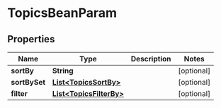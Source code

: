 # TopicsBeanParam

## Properties
Name | Type | Description | Notes
------------ | ------------- | ------------- | -------------
**sortBy** | **String** |  |  [optional]
**sortBySet** | [**List&lt;TopicsSortBy&gt;**](TopicsSortBy.md) |  |  [optional]
**filter** | [**List&lt;TopicsFilterBy&gt;**](TopicsFilterBy.md) |  |  [optional]
